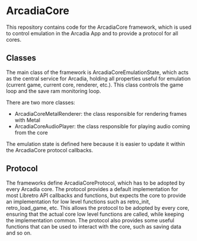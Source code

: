 # ArcadiaCore

This repository contains code for the ArcadiaCore framework, which is used to control emulation in the Arcadia App and to provide a protocol for all cores.

## Classes

The main class of the framework is ArcadiaCoreEmulationState, which acts as the central service for Arcadia, holding all properties useful for emulation (current game, current core, renderer, etc.).
This class controls the game loop and the save ram monitoring loop.

There are two more classes:

- ArcadiaCoreMetalRenderer: the class responsible for rendering frames with Metal
- ArcadiaCoreAudioPlayer: the class responsible for playing audio coming from the core

The emulation state is defined here because it is easier to update it within the ArcadiaCore protocol callbacks. 

## Protocol

The frameworks define ArcadiaCoreProtocol, which has to be adopted by every Arcadia core.
The protocol provides a default implementation for most Libretro API callbacks and functions, but expects the core to provide an implementation for low level functions such as retro_init, retro_load_game, etc.
This allows the protocol to be adopted by every core, ensuring that the actual core low level functions are called, while keeping the implementation common.
The protocol also provides some useful functions that can be used to interact with the core, such as saving data and so on.